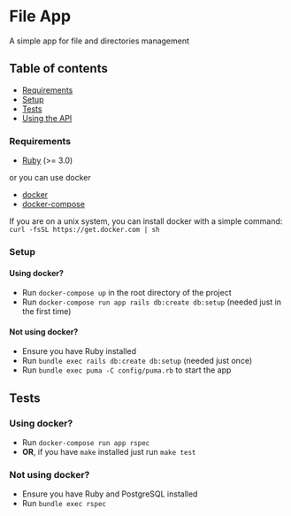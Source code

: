# File App

A simple app for file and directories management

## Table of contents

- [Requirements](#requirements)
- [Setup](#setup)
- [Tests](#tests)
- [Using the API](docs/index.md)

### Requirements

- [Ruby](https://www.ruby-lang.org/pt/downloads/) (>= 3.0)

or you can use docker

- [docker](https://www.docker.com/products/docker-desktop)
- [docker-compose](https://docs.docker.com/compose/install/)

If you are on a unix system, you can install docker with a simple command: `curl -fsSL https://get.docker.com | sh`

### Setup

#### Using docker?

- Run `docker-compose up` in the root directory of the project
- Run `docker-compose run app rails db:create db:setup` (needed just in the first time)

#### Not using docker?

- Ensure you have Ruby installed
- Run `bundle exec rails db:create db:setup` (needed just once)
- Run `bundle exec puma -C config/puma.rb` to start the app

## Tests

### Using docker?

- Run `docker-compose run app rspec`
- **OR**, if you have `make` installed just run `make test`

### Not using docker?

- Ensure you have Ruby and PostgreSQL installed
- Run `bundle exec rspec`
